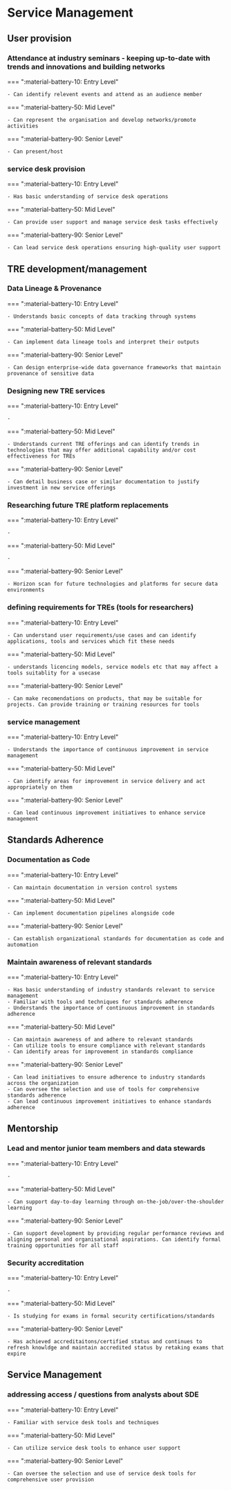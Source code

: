 # Service Management

## User provision



### Attendance at industry seminars - keeping up-to-date with trends and innovations and building networks

=== ":material-battery-10: Entry Level"

    - Can identify relevent events and attend as an audience member

=== ":material-battery-50: Mid Level"

    - Can represent the organisation and develop networks/promote activities

=== ":material-battery-90: Senior Level"

    - Can present/host



### service desk provision

=== ":material-battery-10: Entry Level"

    - Has basic understanding of service desk operations

=== ":material-battery-50: Mid Level"

    - Can provide user support and manage service desk tasks effectively

=== ":material-battery-90: Senior Level"

    - Can lead service desk operations ensuring high-quality user support

## TRE development/management



### Data Lineage & Provenance

=== ":material-battery-10: Entry Level"

    - Understands basic concepts of data tracking through systems

=== ":material-battery-50: Mid Level"

    - Can implement data lineage tools and interpret their outputs

=== ":material-battery-90: Senior Level"

    - Can design enterprise-wide data governance frameworks that maintain provenance of sensitive data



### Designing new TRE services

=== ":material-battery-10: Entry Level"

    -

=== ":material-battery-50: Mid Level"

    - Understands current TRE offerings and can identify trends in technologies that may offer additional capability and/or cost effectiveness for TREs

=== ":material-battery-90: Senior Level"

    - Can detail business case or similar documentation to justify investment in new service offerings



### Researching future TRE platform replacements

=== ":material-battery-10: Entry Level"

    -

=== ":material-battery-50: Mid Level"

    -

=== ":material-battery-90: Senior Level"

    - Horizon scan for future technologies and platforms for secure data environments



### defining requirements for TREs (tools for researchers)

=== ":material-battery-10: Entry Level"

    - Can understand user requirements/use cases and can identify applications, tools and services which fit these needs

=== ":material-battery-50: Mid Level"

    - understands licencing models, service models etc that may affect a tools suitablity for a usecase

=== ":material-battery-90: Senior Level"

    - Can make recomendations on products, that may be suitable for projects. Can provide training or training resources for tools



### service management

=== ":material-battery-10: Entry Level"

    - Understands the importance of continuous improvement in service management

=== ":material-battery-50: Mid Level"

    - Can identify areas for improvement in service delivery and act appropriately on them

=== ":material-battery-90: Senior Level"

    - Can lead continuous improvement initiatives to enhance service management

## Standards Adherence



### Documentation as Code

=== ":material-battery-10: Entry Level"

    - Can maintain documentation in version control systems

=== ":material-battery-50: Mid Level"

    - Can implement documentation pipelines alongside code

=== ":material-battery-90: Senior Level"

    - Can establish organizational standards for documentation as code and automation



### Maintain awareness of relevant standards

=== ":material-battery-10: Entry Level"

    - Has basic understanding of industry standards relevant to service management
    - Familiar with tools and techniques for standards adherence
    - Understands the importance of continuous improvement in standards adherence

=== ":material-battery-50: Mid Level"

    - Can maintain awareness of and adhere to relevant standards
    - Can utilize tools to ensure compliance with relevant standards
    - Can identify areas for improvement in standards compliance

=== ":material-battery-90: Senior Level"

    - Can lead initiatives to ensure adherence to industry standards across the organization
    - Can oversee the selection and use of tools for comprehensive standards adherence
    - Can lead continuous improvement initiatives to enhance standards adherence

## Mentorship



### Lead and mentor junior team members and data stewards

=== ":material-battery-10: Entry Level"

    -

=== ":material-battery-50: Mid Level"

    - Can support day-to-day learning through on-the-job/over-the-shoulder learning

=== ":material-battery-90: Senior Level"

    - Can support development by providing regular performance reviews and aligning personal and organisational aspirations. Can identify formal training opportunities for all staff



### Security accreditation

=== ":material-battery-10: Entry Level"

    -

=== ":material-battery-50: Mid Level"

    - Is studying for exams in formal security certifications/standards

=== ":material-battery-90: Senior Level"

    - Has achieved accreditaitons/certified status and continues to refresh knowldge and maintain accredited status by retaking exams that expire

## Service Management



### addressing access / questions from analysts about SDE

=== ":material-battery-10: Entry Level"

    - Familiar with service desk tools and techniques

=== ":material-battery-50: Mid Level"

    - Can utilize service desk tools to enhance user support

=== ":material-battery-90: Senior Level"

    - Can oversee the selection and use of service desk tools for comprehensive user provision
